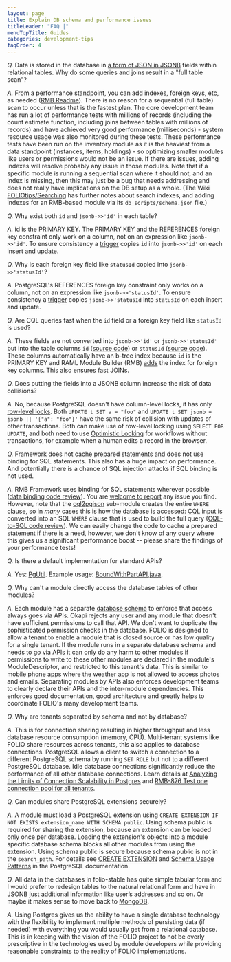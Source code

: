 ```yaml
---
layout: page
title: Explain DB schema and performance issues
titleLeader: "FAQ |"
menuTopTitle: Guides
categories: development-tips
faqOrder: 4
---
```


*Q.* Data is stored in the database in [a form of JSON in JSONB](https://www.postgresql.org/docs/current/static/datatype-json.html) fields within relational tables. Why do some queries and joins result in a "full table scan"?

*A.* From a performance standpoint, you can add indexes, foreign keys, etc, as needed ([RMB Readme](https://github.com/folio-org/raml-module-builder/blob/master/README.md)). There is no reason for a sequential (full table) scan to occur unless that is the fastest plan. The core development team has run a lot of performance tests with millions of records (including the count estimate function, including joins between tables with millions of records) and have achieved very good performance (milliseconds) - system resource usage was also monitored during these tests. These performance tests have been run on the inventory module as it is the heaviest from a data standpoint (instances, items, holdings) - so optimizing smaller modules like users or permissions would not be an issue. If there are issues, adding indexes will resolve probably any issue in those modules. Note that if a specific module is running a sequential scan where it should not, and an index is missing, then this may just be a bug that needs addressing and does not really have implications on the DB setup as a whole.
(The Wiki [FOLIOtips/Searching](https://wiki.folio.org/pages/viewpage.action?pageId=33948019) has further notes about search indexes, and adding indexes for an RMB-based module via its `db_scripts/schema.json` file.)

*Q.* Why exist both `id` and `jsonb->>'id'` in each table?

*A.* id is the PRIMARY KEY. The PRIMARY KEY and the REFERENCES foreign key constraint only work on a column, not on an expression like `jsonb->>'id'`. To ensure consistency a [trigger](https://github.com/folio-org/raml-module-builder/blob/v29.2.2/domain-models-runtime/src/main/resources/templates/db_scripts/general_functions.ftl#L50) copies `id` into `jsonb->>'id'` on each insert and update.

*Q.* Why is each foreign key field like `statusId` copied into `jsonb->>'statusId'`?

*A.* PostgreSQL's REFERENCES foreign key constraint only works on a column, not on an expression like `jsonb->>'statusId'`. To ensure consistency a [trigger](https://github.com/folio-org/raml-module-builder/blob/v29.2.2/domain-models-runtime/src/main/resources/templates/db_scripts/foreign_keys.ftl#L25) copies `jsonb->>'statusId` into `statusId` on each insert and update.

*Q.* Are CQL queries fast when the `id` field or a foreign key field like `statusId` is used?

*A.* These fields are not converted into `jsonb->>'id'` or `jsonb->>'statusId'` but into the table columns `id` ([source code](https://github.com/folio-org/raml-module-builder/blob/v29.2.2/cql2pgjson/src/main/java/org/folio/cql2pgjson/CQL2PgJSON.java#L712)) or `statusId` ([source code](https://github.com/folio-org/raml-module-builder/blob/v29.2.2/cql2pgjson/src/main/java/org/folio/cql2pgjson/CQL2PgJSON.java#L723)). These columns automatically have an b-tree index because `id` is the PRIMARY KEY and RAML Module Builder (RMB) [adds](https://github.com/folio-org/raml-module-builder/blob/v29.2.2/domain-models-runtime/src/main/resources/templates/db_scripts/foreign_keys.ftl#L8-L9) the index for foreign key columns. This also ensures fast JOINs.

*Q.* Does putting the fields into a JSONB column increase the risk of data collisions?

*A.* No, because PostgreSQL doesn't have column-level locks, it has only [row-level locks](https://www.postgresql.org/docs/current/mvcc.html). Both `UPDATE t SET a = "foo"` and `UPDATE t SET jsonb = jsonb || '{"a": "foo"}'` have the same risk of collision with updates of other transactions. Both can make use of row-level locking using `SELECT FOR UPDATE`, and both need to use [Optimistic Locking](https://wiki.folio.org/display/DD/Optimistic+locking+support) for workflows without transactions, for example when a human edits a record in the browser.

*Q.* Framework does not cache prepared statements and does not use binding for SQL statements. This also has a huge impact on performance. And potentially there is a chance of SQL injection attacks if SQL binding is not used.

*A.* RMB Framework uses binding for SQL statements wherever possible ([data binding code review](https://issues.folio.org/browse/RMB-189)). You are [welcome to report](https://wiki.folio.org/display/SEC/FOLIO+Vulnerability+and+Remediation+Policy) any issue you find. However, note that the [cql2pgjson](https://github.com/folio-org/raml-module-builder/tree/master/cql2pgjson) sub-module creates the entire `WHERE` clause, so in _many_ cases this is how the database is accessed: [CQL](/reference/glossary/#cql) input is converted into an SQL `WHERE` clause that is used to build the full query ([CQL-to-SQL code review](https://issues.folio.org/browse/RMB-565)). We can easily change the code to cache a prepared statement if there is a need, however, we don't know of any query where this gives us a significant performance boost -- please share the findings of your performance tests!

*Q.* Is there a default implementation for standard APIs?

*A.* Yes: [PgUtil](https://github.com/folio-org/raml-module-builder/blob/v32.0.0/domain-models-runtime/src/main/java/org/folio/rest/persist/PgUtil.java). Example usage: [BoundWithPartAPI.java](https://github.com/folio-org/mod-inventory-storage/blob/v21.0.0/src/main/java/org/folio/rest/impl/BoundWithPartAPI.java).

*Q.* Why can't a module directly access the database tables of other modules?

*A.* Each module has a separate [database schema](https://www.postgresql.org/docs/current/ddl-schemas.html) to enforce that access always goes via APIs. Okapi rejects any user and any module that doesn't have sufficient permissions to call that API. We don't want to duplicate the sophisticated permission checks in the database. FOLIO is designed to allow a tenant to enable a module that is closed source or has low quality for a single tenant. If the module runs in a separate database schema and needs to go via APIs it can only do any harm to other modules if permissions to write to these other modules are declared in the module's ModuleDescriptor, and restricted to this tenant's data. This is similar to mobile phone apps where the weather app is not allowed to access photos and emails. Separating modules by APIs also enforces development teams to clearly declare their APIs and the inter-module dependencies. This enforces good documentation, good architecture and greatly helps to coordinate FOLIO's many development teams.

*Q.* Why are tenants separated by schema and not by database?

*A.* This is for connection sharing resulting in higher throughput and less database resource consumption (memory, CPU). Multi-tenant systems like FOLIO share resources across tenants, this also applies to database connections. PostgreSQL allows a client to switch a connection to a different PostgreSQL schema by running `SET ROLE` but not to a different PostgreSQL database. Idle database connections significantly reduce the performance of all other database connections. Learn details at [Analyzing the Limits of Connection Scalability in Postgres](https://www.citusdata.com/blog/2020/10/08/analyzing-connection-scalability/) and [RMB-876 Test one connection pool for all tenants](https://issues.folio.org/browse/RMB-876).

*Q.* Can modules share PostgreSQL extensions securely?

*A.* A module must load a PostgreSQL extension using `CREATE EXTENSION IF NOT EXISTS extension_name WITH SCHEMA public`. Using schema public is required for sharing the extension, because an extension can be loaded only once per database. Loading the extension's objects into a module specific database schema blocks all other modules from using the extension. Using schema public is secure because schema public is not in the `search_path`. For details see [CREATE EXTENSION](https://www.postgresql.org/docs/current/sql-createextension.html) and [Schema Usage Patterns](https://www.postgresql.org/docs/current/ddl-schemas.html#DDL-SCHEMAS-PATTERNS) in the PostgreSQL documentation.

*Q.* All data in the databases in folio-stable has quite simple tabular form and I would prefer to redesign tables to the natural relational form and have in JSONB just additional information like user’s addresses and so on. Or maybe it makes sense to move back to [MongoDB](https://www.mongodb.com/).

*A.* Using Postgres gives us the ability to have a single database technology with the flexibility to implement multiple methods of persisting data (if needed) with everything you would usually get from a relational database.  This is in keeping with the vision of the FOLIO project to not be overly prescriptive in the technologies used by module developers while providing reasonable constraints to the reality of FOLIO implementations.


